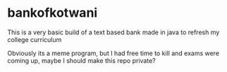 # bankofkotwani
This is a very basic build of a text based bank made in java to refresh my college curriculum

Obviously its a meme program, but I had free time to kill and exams were coming up, maybe I should make this repo private?
